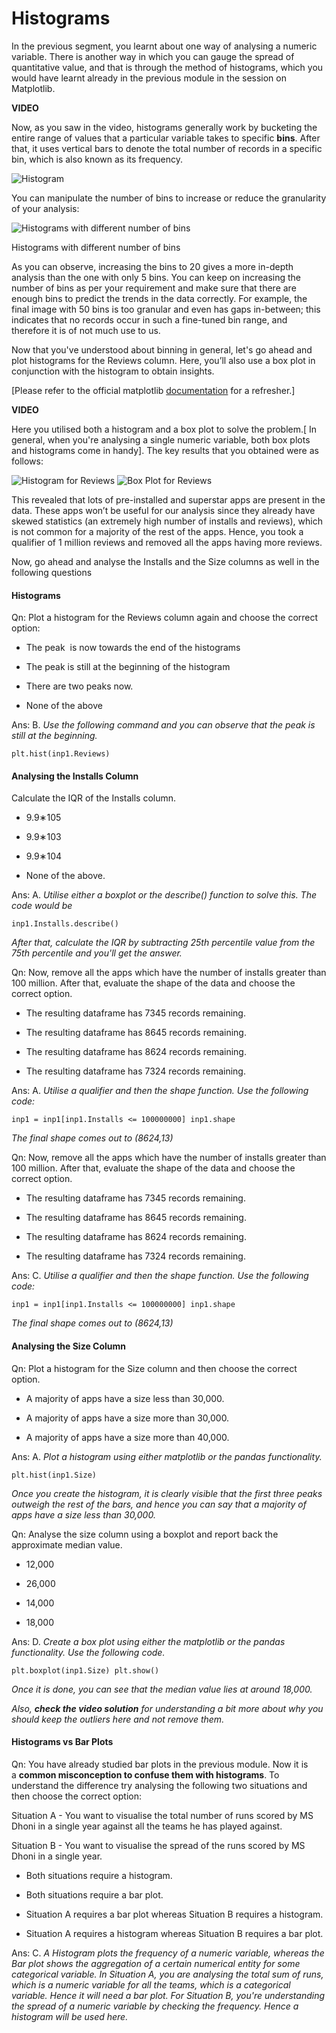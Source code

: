 # Histograms

In the previous segment, you learnt about one way of analysing a numeric variable. There is another way in which you can gauge the spread of quantitative value, and that is through the method of histograms, which you would have learnt already in the previous module in the session on Matplotlib.

**VIDEO**

Now, as you saw in the video, histograms generally work by bucketing the entire range of values that a particular variable takes to specific **bins**. After that, it uses vertical bars to denote the total number of records in a specific bin, which is also known as its frequency.

<img title="" src="https://i.ibb.co/89NtFkK/Histogram-Explanation.png" alt="Histogram" data-align="center">

You can manipulate the number of bins to increase or reduce the granularity of your analysis:

<img src="https://i.ibb.co/wrW6GYL/Histograms-with-Different-Bins.png" title="" alt="Histograms with different number of bins" data-align="center">

Histograms with different number of bins

As you can observe, increasing the bins to 20 gives a more in-depth analysis than the one with only 5 bins. You can keep on increasing the number of bins as per your requirement and make sure that there are enough bins to predict the trends in the data correctly. For example, the final image with 50 bins is too granular and even has gaps in-between; this indicates that no records occur in such a fine-tuned bin range, and therefore it is of not much use to us.

Now that you've understood about binning in general, let's go ahead and plot histograms for the Reviews column. Here, you’ll also use a box plot in conjunction with the histogram to obtain insights.

[Please refer to the official matplotlib [documentation](https://matplotlib.org/3.1.1/api/_as_gen/matplotlib.pyplot.hist.html) for a refresher.]

**VIDEO**

Here you utilised both a histogram and a box plot to solve the problem.[ In general, when you're analysing a single numeric variable, both box plots and histograms come in handy]. The key results that you obtained were as follows:

<img title="" src="https://i.ibb.co/HhPK1Mn/Histogram-Reviews.png" alt="Histogram for Reviews" data-align="center">

<img title="" src="https://i.ibb.co/nD8dcZX/Boxplot-Reviews.png" alt="Box Plot for Reviews" data-align="center">

This revealed that lots of pre-installed and superstar apps are present in the data. These apps won’t be useful for our analysis since they already have skewed statistics (an extremely high number of installs and reviews), which is not common for a majority of the rest of the apps. Hence, you took a qualifier of 1 million reviews and removed all the apps having more reviews.

Now, go ahead and analyse the Installs and the Size columns as well in the following questions

#### Histograms

Qn: Plot a histogram for the Reviews column again and choose the correct option:

- The peak  is now towards the end of the histograms

- The peak is still at the beginning of the histogram

- There are two peaks now.

- None of the above

Ans: B. *Use the following command and you can observe that the peak is still at the beginning.*

`plt.hist(inp1.Reviews)`

#### Analysing the Installs Column

Calculate the IQR of the Installs column.

- 9.9∗105

- 9.9∗103

- 9.9∗104

- None of the above.

Ans: A. *Utilise either a boxplot or the describe() function to solve this. The code would be*

`inp1.Installs.describe()`

*After that, calculate the IQR by subtracting 25th percentile value from the 75th percentile and you'll get the answer.*

Qn: Now, remove all the apps which have the number of installs greater than 100 million. After that, evaluate the shape of the data and choose the correct option.

- The resulting dataframe has 7345 records remaining.

- The resulting dataframe has 8645 records remaining.

- The resulting dataframe has 8624 records remaining.

- The resulting dataframe has 7324 records remaining.

Ans: A. *Utilise a qualifier and then the shape function. Use the following code:*

`inp1 = inp1[inp1.Installs <= 100000000] inp1.shape`

*The final shape comes out to (8624,13)*

Qn: Now, remove all the apps which have the number of installs greater than 100 million. After that, evaluate the shape of the data and choose the correct option.

- The resulting dataframe has 7345 records remaining.

- The resulting dataframe has 8645 records remaining.

- The resulting dataframe has 8624 records remaining.

- The resulting dataframe has 7324 records remaining. 

Ans: C. *Utilise a qualifier and then the shape function. Use the following code:*

`inp1 = inp1[inp1.Installs <= 100000000] inp1.shape`

*The final shape comes out to (8624,13)*

#### Analysing the Size Column

Qn: Plot a histogram for the Size column and then choose the correct option.

- A majority of apps have a size less than 30,000.

- A majority of apps have a size more than 30,000.

- A majority of apps have a size more than 40,000.

Ans: A. *Plot a histogram using either matplotlib or the pandas functionality.*

`plt.hist(inp1.Size)`

*Once you create the histogram, it is clearly visible that the first three peaks outweigh the rest of the bars, and hence you can say that a majority of apps have a size less than 30,000.*

Qn: Analyse the size column using a boxplot and report back the approximate median value.

- 12,000

- 26,000

- 14,000

- 18,000

Ans: D. *Create a box plot using either the matplotlib or the pandas functionality. Use the following code.*

`plt.boxplot(inp1.Size)
plt.show()`

*Once it is done, you can see that the median value lies at around 18,000.*

*Also, **check the video solution** for understanding a bit more about why **you should keep the outliers here and not remove them*.**

#### Histograms vs Bar Plots

Qn: You have already studied bar plots in the previous module. Now it is a **common misconception to confuse them with histograms**. To understand the difference try analysing the following two situations and then choose the correct option:

Situation A - You want to visualise the total number of runs scored by MS Dhoni in a single year against all the teams he has played against.

Situation B - You want to visualise the spread of the runs scored by MS Dhoni in a single year.

- Both situations require a histogram.

- Both situations require a bar plot.

- Situation A requires a bar plot whereas Situation B requires a histogram.

- Situation A requires a histogram whereas Situation B requires a bar plot.

Ans: C. *A Histogram plots the frequency of a numeric variable, whereas the Bar plot shows the aggregation of a certain numerical entity for some categorical variable. In Situation A, you are analysing the total sum of runs, which is a numeric variable for all the teams, which is a categorical variable. Hence it will need a bar plot. For Situation B, you're understanding the spread of a numeric variable by checking the frequency. Hence a histogram will be used here.*
